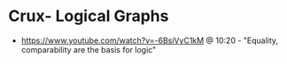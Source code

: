 # Crux- Logical Graphs

- https://www.youtube.com/watch?v=-6BsiVyC1kM @ 10:20 - "Equality, comparability are the basis for logic"

